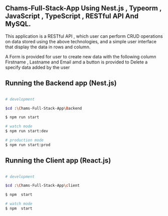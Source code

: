 ##  Chams-Full-Stack-App Using Nest.js , Typeorm , JavaScript , TypeScript , RESTful API And MySQL.

This application is a RESTful API , which user can perform CRUD operations on data stored using the above technologies, and a simple user interface that display the data in rows and column.

A Form is provided for user to create new data with the following column Firstname , Lastname and Email amd a button is provided to Delete a specify data added by the user

## Running the Backend  app (Nest.js)

```bash

# development

$cd :\Chams-Full-Stack-App\Backend

$ npm run start

# watch mode
$ npm run start:dev

# production mode
$ npm run start:prod

```

## Running the Client app (React.js)

```bash

# development

$cd :\Chams-Full-Stack-App\client

$ npm  start

# watch mode
$ npm  start

```





